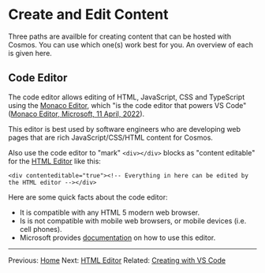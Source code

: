 # Create and Edit Content

Three paths are availble for creating content that can be hosted with Cosmos.  You can use which one(s) work best for you. An overview of each is given here.

## Code Editor

The code editor allows editing of HTML, JavaScript, CSS and TypeScript using the [Monaco Editor](https://microsoft.github.io/monaco-editor/), which "is the code editor that powers VS Code" ([Monaco Editor, Microsoft, 11 April, 2022](https://microsoft.github.io/monaco-editor/)).

This editor is best used by software engineers who are developing web pages that are rich JavaScript/CSS/HTML content for Cosmos.

Also use the code editor to "mark" `<div></div>` blocks as "content editable" for the [HTML Editor](https://github.com/CosmosSoftware/Cosmos.Cms/blob/main/Documentation/Content/Editors/WYSIWYG(HTMLEditor).md) like this:

`<div contenteditable="true"><!-- Everything in here can be edited by the HTML editor --></div>`

Here are some quick facts about the code editor:

* It is compatible with any HTML 5 modern web browser.
* Is is not compatible with mobile web browsers, or mobile devices (i.e. cell phones).
* Microsoft provides [documentation](https://code.visualstudio.com/docs/editor/editingevolved) on how to use this editor.

___
Previous: [Home](https://github.com/CosmosSoftware/Cosmos.Cms#cosmos) Next: [HTML Editor](https://github.com/CosmosSoftware/Cosmos.Cms/blob/main/Documentation/Content/Editors/WYSIWYG(HTMLEditor).md) Related: [Creating with VS Code](https://github.com/CosmosSoftware/Cosmos.Cms/blob/main/Documentation/Content/Editors/Creating-with-VS-Code.md)
